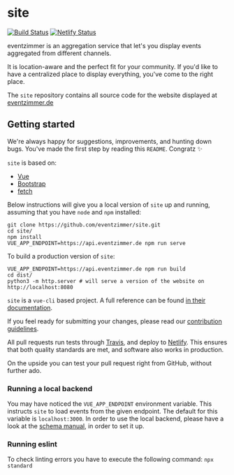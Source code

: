 # site
[![Build Status](https://travis-ci.org/eventzimmer/site.svg?branch=master)](https://travis-ci.org/eventzimmer/site)  [![Netlify Status](https://api.netlify.com/api/v1/badges/8e79b99b-f520-4f98-88a4-d59faff69c4c/deploy-status)](https://app.netlify.com/sites/tender-boyd-d507c4/deploys)

eventzimmer is an aggregation service that let's you display events aggregated from different channels. 

It is location-aware and the perfect fit for your community. If you'd like to have a centralized place to display everything, you've come to the right place.

The `site` repository contains all source code for the website displayed at [eventzimmer.de](https://eventzimmer.de)

## Getting started

We're always happy for suggestions, improvements, and hunting down bugs. You've made the first step by reading this `README`. Congratz :sparkles:

`site` is based on:
- [Vue](http://vuejs.org)
- [Bootstrap](https://getbootstrap.com/)
- [fetch](https://developer.mozilla.org/en-US/docs/Web/API/Fetch_API/Using_Fetch)

Below instructions will give you a local version of `site` up and running, assuming that you have `node` and `npm` installed:

```
git clone https://github.com/eventzimmer/site.git
cd site/
npm install
VUE_APP_ENDPOINT=https://api.eventzimmer.de npm run serve
```

To build a production version of `site`:
```
VUE_APP_ENDPOINT=https://api.eventzimmer.de npm run build
cd dist/
python3 -m http.server # will serve a version of the website on http://localhost:8080
```

`site` is a `vue-cli` based project. A full reference can be found [in their documentation](https://cli.vuejs.org/config/).

If you feel ready for submitting your changes, please read our [contribution guidelines](https://github.com/eventzimmer/schema/blob/master/CONTRIBUTING.md).

All pull requests run tests through [Travis](https://travis-ci.org), and deploy to [Netlify](https://netlify.com). This ensures that both quality standards are met, and software also works in production.

On the upside you can test your pull request right from GitHub, without further ado.

### Running a local backend

You may have noticed the `VUE_APP_ENDPOINT` environment variable. This instructs `site` to load events from the given endpoint.
The default for this variable is `localhost:3000`. In order to use the local backend, please have a look at the [schema manual](https://github.com/eventzimmer/schema/blob/master/SETUP.md), in order to set it up.

### Running eslint

To check linting errors you have to execute the following command:
`npx standard`
